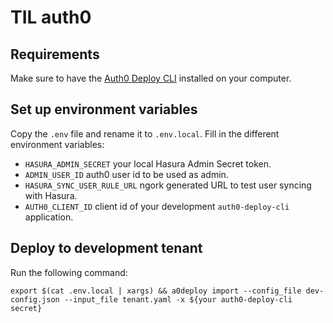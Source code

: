 # TIL auth0

## Requirements

Make sure to have the [Auth0 Deploy CLI](https://auth0.com/docs/deploy-monitor/deploy-cli-tool/install-and-configure-the-deploy-cli-tool) installed on your computer.

## Set up environment variables


Copy the `.env` file and rename it to `.env.local`. Fill in the different environment variables:

- `HASURA_ADMIN_SECRET` your local Hasura Admin Secret token.
- `ADMIN_USER_ID` auth0 user id to be used as admin.
- `HASURA_SYNC_USER_RULE_URL` ngork generated URL to test user syncing with Hasura.
- `AUTH0_CLIENT_ID` client id of your development `auth0-deploy-cli` application.

## Deploy to development tenant

Run the following command:

`export $(cat .env.local | xargs) && a0deploy import --config_file dev-config.json --input_file tenant.yaml -x ${your auth0-deploy-cli secret}`